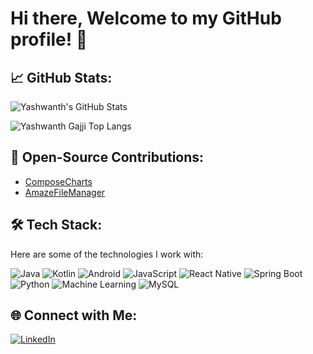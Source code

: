 # Hi there, Welcome to my GitHub profile! 👋

## 📈 GitHub Stats:
![Yashwanth's GitHub Stats](https://github-readme-stats.vercel.app/api?username=yashwanthgajji&show_icons=true&hide_title=true&include_all_commits=true&hide=contribs&hide_rank=true)

![Yashwanth Gajji Top Langs](https://github-readme-stats.vercel.app/api/top-langs/?username=yashwanthgajji&layout=donut)

## 🚀 Open-Source Contributions:
- [ComposeCharts](https://github.com/ehsannarmani/ComposeCharts)
- [AmazeFileManager](https://github.com/TeamAmaze/AmazeFileManager)

## 🛠️ Tech Stack:
Here are some of the technologies I work with:

![Java](https://img.shields.io/badge/-Java-black?style=flat&logo=java)
![Kotlin](https://img.shields.io/badge/-Kotlin-black?style=flat&logo=kotlin)
![Android](https://img.shields.io/badge/-Android-black?style=flat&logo=android)
![JavaScript](https://img.shields.io/badge/-JavaScript-black?style=flat&logo=javascript)
![React Native](https://img.shields.io/badge/-React%20Native-black?style=flat&logo=react)
![Spring Boot](https://img.shields.io/badge/-Spring%20Boot-black?style=flat&logo=springboot)
![Python](https://img.shields.io/badge/-Python-black?style=flat&logo=python)
![Machine Learning](https://img.shields.io/badge/-Machine%20Learning-black?style=flat&logo=python)
![MySQL](https://img.shields.io/badge/-MySQL-black?style=flat&logo=mysql)

## 🌐 Connect with Me:
[![LinkedIn](https://img.shields.io/badge/-LinkedIn-black?style=flat&logo=linkedin)](https://www.linkedin.com/in/yashwanthgajji/)
